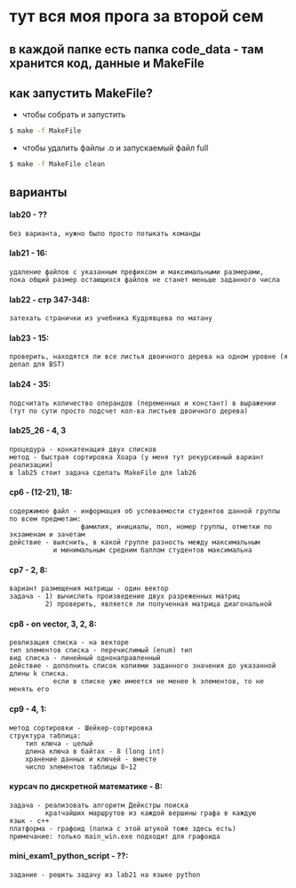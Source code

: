 # тут вся моя прога за второй сем

## в каждой папке есть папка code_data - там хранится код, данные и MakeFile

## как запустить MakeFile?

+ чтобы собрать и запустить
```bash
$ make -f MakeFile
```
+ чтобы удалить файлы .o и запускаемый файл full
```bash
$ make -f MakeFile clean
```

## варианты
#### lab20 - ??
    без варианта, нужно было просто потыкать команды
#### lab21 - 16:
    удаление файлов с указанным префиксом и максимальными размерами, 
    пока общий размер остающихся файлов не станет меньше заданного числа 
#### lab22 - стр 347-348:
    затехать странички из учебника Кудрявцева по матану
#### lab23 - 15:
    проверить, находятся ли все листья двоичного дерева на одном уровне (я делал для BST)
#### lab24 - 35:   
    подсчитать количество операндов (переменных и констант) в выражении 
    (тут по сути просто подсчет кол-ва листьев двоичного дерева)
#### lab25_26 - 4, 3
    процедура - конкатенация двух списков
    метод - быстрая сортировка Хоара (у меня тут рекурсивный вариант реализации)
    в lab25 стоит задача сделать MakeFile для lab26
#### cp6 - (12-21), 18:
    содержимое файл - информация об успеваемости студентов данной группы по всем предметам:
                      фамилия, инициалы, пол, номер группы, отметки по экзаменам и зачетам
    действие - выяснить, в какой группе разность между максимальным
               и минимальным средним баллом студентов максимальна
#### cp7 - 2, 8:
    вариант размещения матрицы - один вектор
    задача - 1) вычислить произведение двух разреженных матриц
             2) проверить, является ли полученная матрица диагональной  
#### cp8 - on vector, 3, 2, 8: 
    реализация списка - на векторе
    тип элементов списка - перечислимый (enum) тип
    вид списка - линейный однонаправленный
    действие - дополнить список копиями заданного значения до указанной длины k списка.
               если в списке уже имеется не менее k элементов, то не менять его
#### cp9 - 4, 1: 
    метод сортировки - Шейкер-сортировка
    структура таблица:
        тип ключа - целый
        длина ключа в байтах - 8 (long int)
        хранение данных и ключей - вместе
        число элементов таблицы 8~12
        
#### курсач по дискретной математике - 8:
    задача - реализовать алгоритм Дейкстры поиска 
             кратчайших маршрутов из каждой вершины графа в каждую
    язык - c++
    платформа - графоид (папка с этой штукой тоже здесь есть)
    примечание: только main_win.exe подходит для графоида
    
#### mini_exam1_python_script - ??:
    задание - решить задачу из lab21 на языке python










